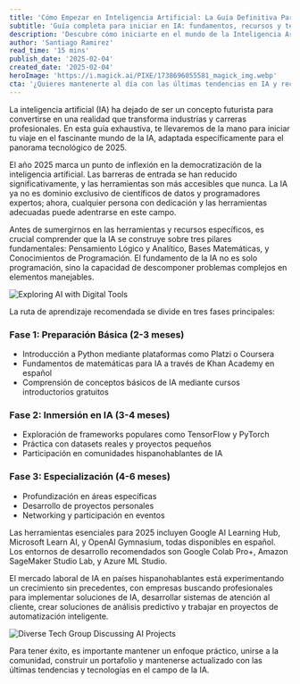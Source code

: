```yaml
---
title: 'Cómo Empezar en Inteligencia Artificial: La Guía Definitiva Para Principiantes en 2025'
subtitle: 'Guía completa para iniciar en IA: fundamentos, recursos y tendencias 2025'
description: 'Descubre cómo iniciarte en el mundo de la Inteligencia Artificial en 2025 con esta guía completa que cubre desde los fundamentos básicos hasta las últimas herramientas y tendencias del mercado. Aprende sobre la ruta de aprendizaje recomendada, recursos esenciales y oportunidades laborales en el campo de la IA.'
author: 'Santiago Ramirez'
read_time: '15 mins'
publish_date: '2025-02-04'
created_date: '2025-02-04'
heroImage: 'https://i.magick.ai/PIXE/1738696055581_magick_img.webp'
cta: '¿Quieres mantenerte al día con las últimas tendencias en IA y recibir consejos exclusivos para tu desarrollo profesional? ¡Síguenos en LinkedIn para no perderte ninguna actualización!'
---
```


La inteligencia artificial (IA) ha dejado de ser un concepto futurista para convertirse en una realidad que transforma industrias y carreras profesionales. En esta guía exhaustiva, te llevaremos de la mano para iniciar tu viaje en el fascinante mundo de la IA, adaptada específicamente para el panorama tecnológico de 2025.

El año 2025 marca un punto de inflexión en la democratización de la inteligencia artificial. Las barreras de entrada se han reducido significativamente, y las herramientas son más accesibles que nunca. La IA ya no es dominio exclusivo de científicos de datos y programadores expertos; ahora, cualquier persona con dedicación y las herramientas adecuadas puede adentrarse en este campo.

Antes de sumergirnos en las herramientas y recursos específicos, es crucial comprender que la IA se construye sobre tres pilares fundamentales: Pensamiento Lógico y Analítico, Bases Matemáticas, y Conocimientos de Programación. El fundamento de la IA no es solo programación, sino la capacidad de descomponer problemas complejos en elementos manejables.

![Exploring AI with Digital Tools](https://i.magick.ai/PIXE/1738696055584_magick_img.webp)

La ruta de aprendizaje recomendada se divide en tres fases principales:

### Fase 1: Preparación Básica (2-3 meses)
- Introducción a Python mediante plataformas como Platzi o Coursera
- Fundamentos de matemáticas para IA a través de Khan Academy en español
- Comprensión de conceptos básicos de IA mediante cursos introductorios gratuitos

### Fase 2: Inmersión en IA (3-4 meses)
- Exploración de frameworks populares como TensorFlow y PyTorch
- Práctica con datasets reales y proyectos pequeños
- Participación en comunidades hispanohablantes de IA

### Fase 3: Especialización (4-6 meses)
- Profundización en áreas específicas
- Desarrollo de proyectos personales
- Networking y participación en eventos

Las herramientas esenciales para 2025 incluyen Google AI Learning Hub, Microsoft Learn AI, y OpenAI Gymnasium, todas disponibles en español. Los entornos de desarrollo recomendados son Google Colab Pro+, Amazon SageMaker Studio Lab, y Azure ML Studio.

El mercado laboral de IA en países hispanohablantes está experimentando un crecimiento sin precedentes, con empresas buscando profesionales para implementar soluciones de IA, desarrollar sistemas de atención al cliente, crear soluciones de análisis predictivo y trabajar en proyectos de automatización inteligente.

![Diverse Tech Group Discussing AI Projects](https://i.magick.ai/PIXE/1738696055587_magick_img.webp)

Para tener éxito, es importante mantener un enfoque práctico, unirse a la comunidad, construir un portafolio y mantenerse actualizado con las últimas tendencias y tecnologías en el campo de la IA.